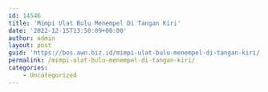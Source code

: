 ```yaml
---
id: 14546
title: 'Mimpi Ulat Bulu Menempel Di Tangan Kiri'
date: '2022-12-15T13:50:09+00:00'
author: admin
layout: post
guid: 'https://bos.awn.biz.id/mimpi-ulat-bulu-menempel-di-tangan-kiri/'
permalink: /mimpi-ulat-bulu-menempel-di-tangan-kiri/
categories:
    - Uncategorized
---
```


